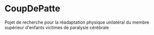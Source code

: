 # CoupDePatte
Pojet de recherche pour la réadaptation physique unilatéral du membre supérieur d'enfants victimes de paralysie cérébrale
